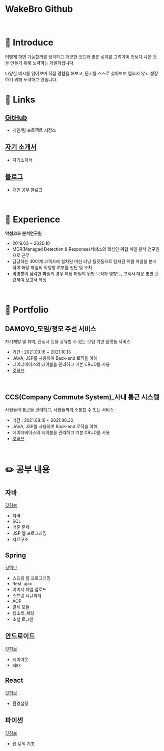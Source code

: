 <!--
**wakebro/wakebro** is a ✨ _special_ ✨ repository because its `README.md` (this file) appears on your GitHub profile.

Here are some ideas to get you started:

- 🔭 I’m currently working on ...
- 🌱 I’m currently learning ...
- 👯 I’m looking to collaborate on ...
- 🤔 I’m looking for help with ...
- 💬 Ask me about ...
- 📫 How to reach me: ...
- 😄 Pronouns: ...
- ⚡ Fun fact: ...
-->
# WakeBro Github
<br/>

# :book: Introduce

어떻게 하면 가능할까를 생각하고 깨긋한 코드와 좋은 설계를 그려가며 전보다 나은 것을 만들기 위해 노력하는 개발자입니다.

다양한 예시를 읽어보며 직접 경험을 해보고, 문서를 스스로 찾아보며 멈추지 않고 성장하기 위해 노력하고 있습니다.

# :link: Links

## <a href="https://github.com/wakebro">GitHub</a>
- 개인/팀 프로젝트 저장소

## <a href="https://actually-sugar-fd1.notion.site/32b78a66f5864c8390ed17090b2317f4">자기 소개서</a>
- 자기소개서

## <a href="https://wakebro.tistory.com/">블로그</a>
- 개인 공부 블로그

<br/>

# :file_folder: Experience
<strong>악성코드 분석연구원</strong>
- 2019.03 ~ 2020.10
- MDR(Managed Detection & Response)서비스의 핵심인 위협 파일 분석 연구원으로 근무
- 담당하는 40여개 고객사에 설치된 머신 러닝 플랫폼으로 탐지된 위협 파일을 분석하여 해당 파일의 악영향 여부를 판단 및 조치
 - 악영향이 심각한 파일의 경우 해당 파일의 위협 목적과 영향도, 고객사 대응 방안 관련하여 보고서 작성
<br/>

 # :rocket: Portfolio

## DAMOYO_모임/정모 주선 서비스
자기계발 및 취미, 관심사 등을 공유할 수 있는 모임 기반 플랫폼 서비스
- 기간 : 2021.09.16 ~ 2021.10.13
 - JAVA, JSP를 사용하여 Back-end 로직을 이해
 - 데이터베이스의 테이블을 관리하고 기본 CRUD를 사용
 - <a href="https://github.com/wakebro/DAMOYO">깃허브</a>

<br/>

## CCS(Company Commute System)_사내 통근 시스템
 사원들의 통근을 관리하고, 사원들끼리 소통할 수 잇는 서비스
 - 기간 : 2021.08.16 ~ 2021.08.30
 - JAVA, JSP를 사용하여 Back-end 로직을 이해
 - 데이터베이스의 테이블을 관리하고 기본 CRUD를 사용
 - <a href="https://github.com/wakebro/CCS-Team">깃허브</a>

 <br/>

 # :pencil2: 공부 내용

## 자바
<a href="https://github.com/wakebro/javabasic">깃허브</a>
- 자바
- SQL 
- 백준 문제
- JSP 웹 프로그래밍
- 자료구조

## Spring
<a href="https://github.com/wakebro/spring_practice">깃허브</a>
- 스프링 웹 프로그래밍
- Rest, ajax
- 이미지 파일 업로드
- 스프링 시큐리티
- AOP
- 결제 모듈
- 웹소켓_채팅
- 소셜 로그인

## 안드로이드
<a href="https://github.com/wakebro/android_practice">깃허브</a>
- 레이아웃
- ajax

## React
<a href="https://github.com/wakebro/react_practice">깃허브</a>
- 환경설정

## 파이썬
<a href="https://github.com/wakebro/practice_python">깃허브</a>
- 웹 로직 기초
